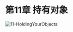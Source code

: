 # 第11章 持有对象



![11-HoldingYourObjects](D:\GitHub\thinkinginJavanote\images\11-HoldingYourObjects.jpg)

